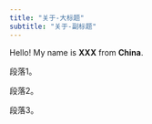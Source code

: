 ```yaml
---
title: "关于-大标题"
subtitle: "关于-副标题"
---
```


<div class="container grid">
  <span class="section__title h2">
    Hello! My name is <b class='main-color'>XXX</b> from <b class='main-color'>China</b>.
  </span>
  <p>
      段落1。
  </p>
  <p>
      段落2。
  </p>
  <p>
      段落3。
  </p>
</div>